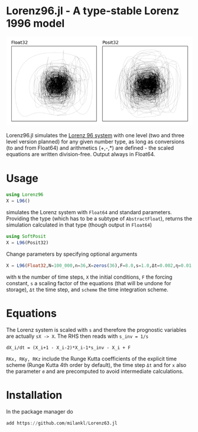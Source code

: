 # Lorenz96.jl - A type-stable Lorenz 1996 model

![attractor](figs/attractor.png?raw=true "L63 attractor")

Lorenz96.jl simulates the [Lorenz 96 system](https://en.wikipedia.org/wiki/Lorenz_96_model) with one level (two and three level version planned) for any given number type, as long as conversions (to and from Float64) and arithmetics (+,-,*) are defined - the scaled equations are written division-free. Output always in Float64.

# Usage

```julia
using Lorenz96
X = L96()
```
simulates the Lorenz system with `Float64` and standard parameters. Providing the type (which has to be a subtype of `AbstractFloat`), returns the simulation calculated in that type (though output in `Float64`)

```julia
using SoftPosit
X = L96(Posit32)
```
Change parameters by specifying optional arguments

```julia
X = L96(Float32,N=100_000,n=36,X=zeros(36),F=8.0,s=1.0,Δt=0.002,η=0.01,scheme="RK4")
```
with `N` the number of time steps, `X` the initial conditions, `F` the forcing constant, `s` a scaling factor of the equations (that will be undone for storage), `Δt` the time step, and `scheme` the time integration scheme.

# Equations

The Lorenz system is scaled with `s` and therefore the prognostic variables are actually  `sX -> X`. The RHS then reads with `s_inv = 1/s`

```
dX_i/dt = (X_i+1 - X_i-2)*X_i-1*s_inv - X_i + F

```
`RKx, RKy, RKz` include the Runge Kutta coefficients of the explicit time scheme (Runge Kutta 4th order by default), the time step `Δt` and for `x` also the parameter `σ` and are precomputed to avoid intermediate calculations.


# Installation

In the package manager do

```julia
add https://github.com/milankl/Lorenz63.jl
```
